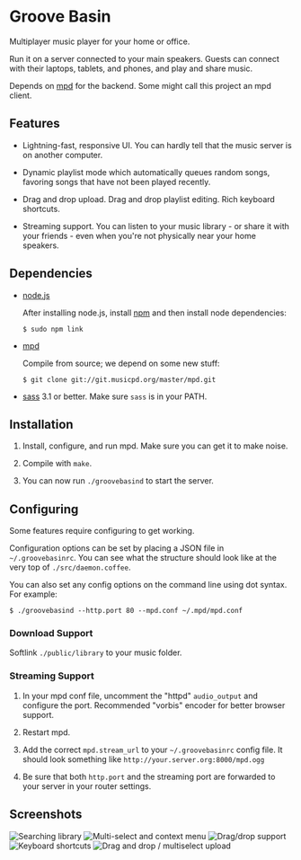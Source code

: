 # Groove Basin

Multiplayer music player for your home or office.

Run it on a server connected to your main speakers. Guests can connect with
their laptops, tablets, and phones, and play and share music.

Depends on [mpd](http://musicpd.org) for the backend. Some might call this
project an mpd client.

## Features

* Lightning-fast, responsive UI. You can hardly tell that the music server is
  on another computer.

* Dynamic playlist mode which automatically queues random songs, favoring
  songs that have not been played recently.

* Drag and drop upload. Drag and drop playlist editing. Rich keyboard
  shortcuts.

* Streaming support. You can listen to your music library - or share it with
  your friends - even when you're not physically near your home speakers.

## Dependencies

* [node.js](http://nodejs.org)

    After installing node.js, install [npm](http://npmjs.org) and then
    install node dependencies:

    ```
    $ sudo npm link
    ```

* [mpd](http://musicpd.org)

    Compile from source; we depend on some new stuff:

    ```
    $ git clone git://git.musicpd.org/master/mpd.git
    ```

* [sass](http://sass-lang.com) 3.1 or better. Make sure `sass` is in your PATH.

## Installation

1. Install, configure, and run mpd. Make sure you can get it to make noise.

2. Compile with `make`.

3. You can now run `./groovebasind` to start the server.

## Configuring

Some features require configuring to get working.

Configuration options can be set by placing a JSON file in `~/.groovebasinrc`.
You can see what the structure should look like at the very top of
`./src/daemon.coffee`.

You can also set any config options on the command line using dot syntax. For
example:

```
$ ./groovebasind --http.port 80 --mpd.conf ~/.mpd/mpd.conf
```

### Download Support

Softlink `./public/library` to your music folder.

### Streaming Support

1. In your mpd conf file, uncomment the "httpd" `audio_output` and configure
   the port. Recommended "vorbis" encoder for better browser support.

2. Restart mpd.

3. Add the correct `mpd.stream_url` to your `~/.groovebasinrc` config file.
   It should look something like `http://your.server.org:8000/mpd.ogg`

4. Be sure that both `http.port` and the streaming port are forwarded to your
   server in your router settings.

## Screenshots

![Searching library](http://www.superjoesoftware.com/temp/groove-basin-5.png)
![Multi-select and context menu](http://www.superjoesoftware.com/temp/groove-basin-2.png)
![Drag/drop support](http://www.superjoesoftware.com/temp/groove-basin-3.png)
![Keyboard shortcuts](http://www.superjoesoftware.com/temp/groove-basin-4.png)
![Drag and drop / multiselect upload](http://www.superjoesoftware.com/temp/groove-basin-1.png)

